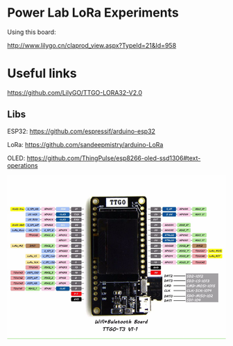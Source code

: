 # Power Lab LoRa Experiments
Using this board:

http://www.lilygo.cn/claprod_view.aspx?TypeId=21&Id=958

# Useful links

https://github.com/LilyGO/TTGO-LORA32-V2.0

## Libs
ESP32: https://github.com/espressif/arduino-esp32

LoRa: https://github.com/sandeepmistry/arduino-LoRa

OLED: https://github.com/ThingPulse/esp8266-oled-ssd1306#text-operations

![pins](https://github.com/jsvgoncalves/lora-oled/blob/master/docs/pins.jpg)
